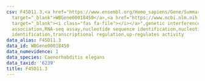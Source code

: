 ```yaml
---
csv: F45D11.3,<a href="https://www.ensembl.org/Homo_sapiens/Gene/Summary?db=core;g=WBGene00018450"
  target="_blank">WBGene00018450</a>,<a href="https://www.ncbi.nlm.nih.gov/pubmed/27496166"
  target="_blank"><i class="fas fa-file"></i></a>",genetic interference,functional
  association,RNA-seq assay,nucleotide sequence identification,nucleotide sequence
  identification,transcriptional regulation,up-regulates activity
data_alias: F45D11.3
data_id: WBGene00018450
data_numevidence: 1
data_species: Caenorhabditis elegans
data_taxid: '6239'
title: F45D11.3
---
```

